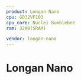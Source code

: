 ```yaml
---
product: Longan Nano
cpu: GD32VF103
cpu_core: Nuclei Bumblebee
ram: 32KB(SRAM)

vendor: longan-nano
---
```


# Longan Nano

